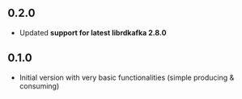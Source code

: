 ## 0.2.0

- Updated **support for latest librdkafka 2.8.0**

## 0.1.0

- Initial version with very basic functionalities (simple producing & consuming)
